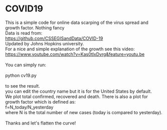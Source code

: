 # COVID19
This is a simple code for online data scarping of the virus spread and growth factor. Nothing fancy<br/>
Data is read from:<br/>
https://github.com/CSSEGISandData/COVID-19 <br/>
Updated by Johns Hopkins university. <br/>
For a nice and simple explanation of the growth see this video: <br/>
https://www.youtube.com/watch?v=Kas0tIxDvrg&feature=youtu.be
<br/>
<br/>
You can simply run: <br/>
<br/>
python cv19.py<br/>
<br/>
to see the result. <br/>
you can edit the country name but it is for the United States by default. <br/>
We plot total confirmed, recovered and death. There is also a plot for growth factor which is defined as: <br/>
   f=N_today/N_yesterday <br/>
where N is the total number of new cases (today is compared to yesterday).<br/>
<br/>
Thanks and let's flatten the curve!

